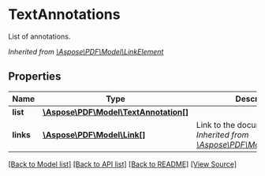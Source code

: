 ﻿# TextAnnotations
List of annotations.

*Inherited from [\Aspose\PDF\Model\LinkElement](LinkElement.md)*
## Properties
Name | Type | Description | Notes
------------ | ------------- | ------------- | -------------
**list** | [**\Aspose\PDF\Model\TextAnnotation[]**](TextAnnotation.md) |  | [optional]
**links** | [**\Aspose\PDF\Model\Link[]**](Link.md) | Link to the document.<br />*Inherited from [\Aspose\PDF\Model\LinkElement](LinkElement.md)* | [optional]

[[Back to Model list]](../README.md#documentation-for-models) [[Back to API list]](../README.md#documentation-for-api-endpoints) [[Back to README]](../README.md) [[View Source]](../src/Aspose/PDF/Model/TextAnnotations.php)


